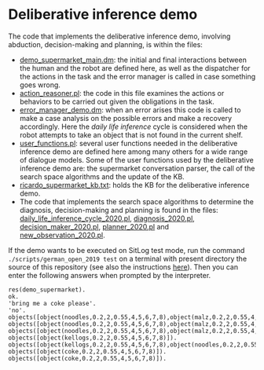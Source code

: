 # Deliberative inference demo
The code that implements the deliberative inference demo, involving abduction, decision-making and planning, is within the files:

- [demo_supermarket_main.dm](https://github.com/SitLog/source_code/blob/master/apps/german_open_2019/demo_supermarket/demo_supermarket_main.dm): the initial and final interactions between the human and the robot are defined here, as well as the dispatcher for the actions in the task and the error manager is called in case something goes wrong.
- [action_reasoner.pl](https://github.com/SitLog/source_code/blob/master/apps/german_open_2019/demo_supermarket/action_reasoner.pl): the code in this file examines the actions or behaviors to be carried out given the obligations in the task.
- [error_manager_demo.dm](https://github.com/SitLog/source_code/blob/master/apps/german_open_2019/demo_supermarket/error_manager_demo.dm): when an error arises this code is called to make a case analysis on the possible errors and make a recovery accordingly. Here the *daily life inference* cycle is considered when the robot attempts to take an object that is not found in the current shelf.
- [user_functions.pl](https://github.com/SitLog/source_code/blob/master/apps/test_behaviors/user_functions.pl): several user functions needed in the deliberative inference demo are defined here among many others for a wide range of dialogue models. Some of the user functions used by the deliberative inference demo are: the supermarket conversation parser, the call of the search space algorithms and the update of the KB.
- [ricardo_supermarket_kb.txt](https://github.com/SitLog/source_code/blob/master/knowledge_base/ricardo_supermarket_kb.txt): holds the KB for the deliberative inference demo.
- The code that implements the search space algorithms to determine the diagnosis, decision-making and planning is found in the files: [daily_life_inference_cycle_2020.pl](https://github.com/SitLog/source_code/blob/master/knowledge_base/daily_life_inference_cycle_2020.pl), [diagnosis_2020.pl](https://github.com/SitLog/source_code/blob/master/knowledge_base/diagnosis_2020.pl), [decision_maker_2020.pl](https://github.com/SitLog/source_code/blob/master/knowledge_base/decision_maker_2020.pl), [planner_2020.pl](https://github.com/SitLog/source_code/blob/master/knowledge_base/planner_2020.pl) and [
new_observation_2020.pl](https://github.com/SitLog/source_code/blob/master/knowledge_base/new_observation_2020.pl).

If the demo wants to be executed on SitLog test mode, run the command ```./scripts/german_open_2019 test``` on a terminal with present directory the source of this repository (see also the instructions [here](https://github.com/SitLog/source_code#sitlog)). Then you can enter the following answers when prompted by the interpreter.

    res(demo_supermarket).
    ok.
    'bring me a coke please'.
    'no'.
    objects([object(noodles,0.2,2,0.55,4,5,6,7,8),object(malz,0.2,2,0.55,4,5,6,7,8)]).
    objects([object(noodles,0.2,2,0.55,4,5,6,7,8),object(malz,0.2,2,0.55,4,5,6,7,8)]).
    objects([object(noodles,0.2,2,0.55,4,5,6,7,8),object(malz,0.2,2,0.55,4,5,6,7,8)]).
    objects([object(kellogs,0.2,2,0.55,4,5,6,7,8)]).
    objects([object(kellogs,0.2,2,0.55,4,5,6,7,8),object(noodles,0.2,2,0.55,4,5,6,7,8)]).
    objects([object(coke,0.2,2,0.55,4,5,6,7,8)]).
    objects([object(coke,0.2,2,0.55,4,5,6,7,8)]).

